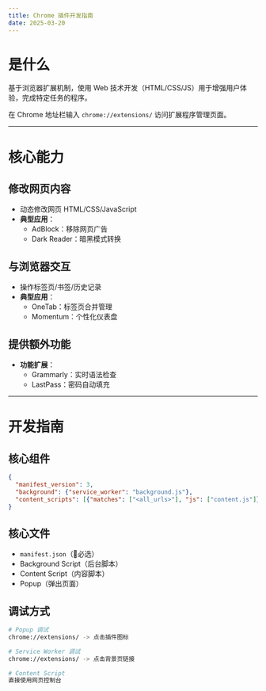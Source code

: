 ```yaml
---
title: Chrome 插件开发指南
date: 2025-03-20
---
```


# 是什么

基于浏览器扩展机制，使用 Web 技术开发（HTML/CSS/JS）用于增强用户体验，完成特定任务的程序。

在 Chrome 地址栏输入 `chrome://extensions/` 访问扩展程序管理页面。

---

# 核心能力

## 修改网页内容
- 动态修改网页 HTML/CSS/JavaScript
- **典型应用**：
  - AdBlock：移除网页广告
  - Dark Reader：暗黑模式转换

## 与浏览器交互
- 操作标签页/书签/历史记录
- **典型应用**：
  - OneTab：标签页合并管理
  - Momentum：个性化仪表盘

## 提供额外功能
- **功能扩展**：
  - Grammarly：实时语法检查
  - LastPass：密码自动填充

---

# 开发指南

## 核心组件
```json
{
  "manifest_version": 3,
  "background": {"service_worker": "background.js"},
  "content_scripts": [{"matches": ["<all_urls>"], "js": ["content.js"]}]
}
```

## 核心文件
- `manifest.json`（🌟必选）
- Background Script（后台脚本）
- Content Script（内容脚本） 
- Popup（弹出页面）

## 调试方式
```bash
# Popup 调试
chrome://extensions/ -> 点击插件图标

# Service Worker 调试
chrome://extensions/ -> 点击背景页链接

# Content Script
直接使用网页控制台
```
